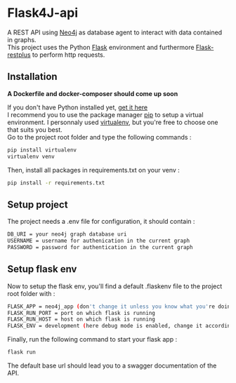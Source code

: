 # Flask4J-api
A REST API using [Neo4j](https://pypi.org/project/neo4j) as database agent to interact with data contained in graphs.  
This project uses the Python [Flask](https://flask.palletsprojects.com/en/1.1.x) environment and furthermore [Flask-restplus](https://flask-restplus.readthedocs.io/en/stable/index.html) to perform http requests.  

## Installation

**A Dockerfile and docker-composer should come up soon**

If you don't have Python installed yet, [get it here](https://www.python.org/downloads)  
I recommend you to use the package manager [pip](https://pip.pypa.io/en/stable/) to setup a virtual environment. I personnaly used [virtualenv](https://virtualenv.pypa.io/en/latest), but you're free to choose one that suits you best.  
Go to the project root folder and type the following commands :

```bash
pip install virtualenv
virtualenv venv
```
Then, install all packages in requirements.txt on your venv :  
```bash
pip install -r requirements.txt
```

## Setup project

The project needs a .env file for configuration, it should contain :  
````bash
DB_URI = your neo4j graph database uri
USERNAME = username for authenication in the current graph
PASSWORD = password for authentication in the current graph
````  

## Setup flask env

Now to setup the flask env, you'll find a default .flaskenv file to the project root folder with :  
````bash
FLASK_APP = neo4j_app (don't change it unless you know what you're doing)
FLASK_RUN_PORT = port on which flask is running
FLASK_RUN_HOST = host on which flask is running
FLASK_ENV = development (here debug mode is enabled, change it according to your development stade)
````
Finally, run the following command to start your flask app :  
````bash
flask run
````
The default base url should lead you to a swagger documentation of the API.
